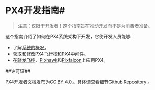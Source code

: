 # PX4开发指南#


> 注意：仅限于开发者！这个指南旨在推动开发而不是为消费者准备。


这个指南介绍了如何在PX4系统架构下开发，它使开发人员能够: 

* 了解[系统的概况](../1_Getting-Started/initial_configuration.md)。 
* 获取和修改[PX4飞行栈](../2_Concepts/flight_stack.md)和[PX4中间件](../2_Concepts/middleware.md)。 
* 在[骁龙飞控](../5_Autopilot-Hardware/snapdragon_flight.md)、[Pixhawk](../5_Autopilot-Hardware/pixhawk.md)和[Pixfalcon](../5_Autopilot-Hardware/pixfalcon.md)上应用PX4。


##许可证##

PX4开发者文档发布为[CC BY 4.0.](https://creativecommons.org/licenses/by/4.0/)。具体请查看细节[Github Repository](https://github.com/PX4/Devguide) 。 

